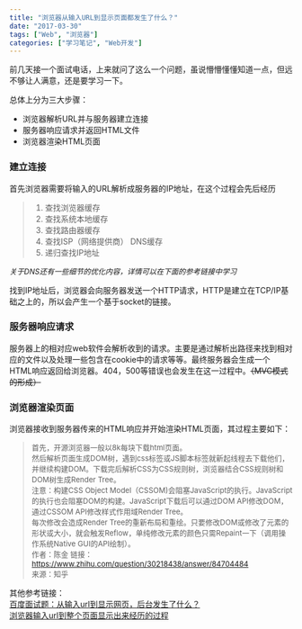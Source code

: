 ```yaml
---
title: "浏览器从输入URL到显示页面都发生了什么？"
date: "2017-03-30"
tags: ["Web", "浏览器"]
categories: ["学习笔记", "Web开发"]
---
```

前几天接一个面试电话，上来就问了这么一个问题，虽说懵懵懂懂知道一点，但远不够让人满意，还是要学习一下。

总体上分为三大步骤：  

- 浏览器解析URL并与服务器建立连接 
- 服务器响应请求并返回HTML文件
- 浏览器渲染HTML页面  

### 建立连接  
首先浏览器需要将输入的URL解析成服务器的IP地址，在这个过程会先后经历  

>  1. 查找浏览器缓存  
>  2. 查找系统本地缓存  
>  3. 查找路由器缓存  
>  4. 查找ISP（网络提供商） DNS缓存  
>  5. 递归查找IP地址

*<font size=2>关于DNS还有一些细节的优化内容，详情可以在下面的参考链接中学习</font>*  

找到IP地址后，浏览器会向服务器发送一个HTTP请求，HTTP是建立在TCP/IP基础之上的，所以会产生一个基于socket的链接。


### 服务器响应请求  
服务器上的相对应web软件会解析收到的请求。主要是通过解析出路径来找到相对应的文件以及处理一些包含在cookie中的请求等等。最终服务器会生成一个HTML响应返回给浏览器。404，500等错误也会发生在这一过程中。~~（MVC模式的形成）~~

### 浏览器渲染页面
浏览器接收到服务器传来的HTML响应并开始渲染HTML页面，其过程主要如下：  

> <font size='2'>首先，开源浏览器一般以8k每块下载html页面。  
> 然后解析页面生成DOM树，遇到css标签或JS脚本标签就新起线程去下载他们，并继续构建DOM。下载完后解析CSS为CSS规则树，浏览器结合CSS规则树和DOM树生成Render Tree。  
> 注意：构建CSS Object Model（CSSOM)会阻塞JavaScript的执行。JavaScript的执行也会阻塞DOM的构建。JavaScript下载后可以通过DOM API修改DOM，通过CSSOM API修改样式作用域Render Tree。  
> 每次修改会造成Render Tree的重新布局和重绘。只要修改DOM或修改了元素的形状或大小，就会触发Reflow，单纯修改元素的颜色只需Repaint一下（调用操作系统Native GUI的API绘制）。  
> 作者：陈金
> 链接：https://www.zhihu.com/question/30218438/answer/84704484  
> 来源：知乎
> </font>

其他参考链接：  
[百度面试题：从输入url到显示网页，后台发生了什么？](https://www.cnblogs.com/rollenholt/archive/2012/03/23/2414345.html)  
[浏览器输入url到整个页面显示出来经历的过程](https://www.cnblogs.com/lichenghan/p/4019370.html)